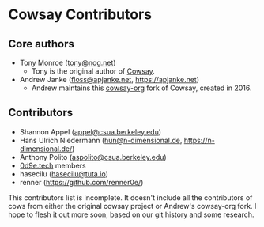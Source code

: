 # Cowsay Contributors

## Core authors

* Tony Monroe (<tony@nog.net>)
  * Tony is the original author of [Cowsay](https://web.archive.org/web/20120225123719/http://www.nog.net/~tony/warez/cowsay.shtml).
* Andrew Janke (<floss@apjanke.net>, <https://apjanke.net>)
  * Andrew maintains this [cowsay-org](https://cowsay.diamonds) fork of Cowsay, created in 2016.

## Contributors

* Shannon Appel (<appel@csua.berkeley.edu>)
* Hans Ulrich Niedermann (<hun@n-dimensional.de>, <https://n-dimensional.de/>)
* Anthony Polito (<aspolito@csua.berkeley.edu>)
* [0d9e.tech](https://0d9e.tech) members
* hasecilu (<hasecilu@tuta.io>)
* renner (<https://github.com/renner0e/>)

This contributors list is incomplete. It doesn't include all the contributors of cows from either the original cowsay project or Andrew's cowsay-org fork. I hope to flesh it out more soon, based on our git history and some research.
